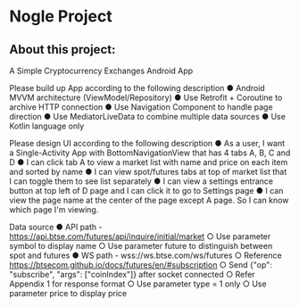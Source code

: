 # Nogle Project

## About this project:

A Simple Cryptocurrency Exchanges Android App

Please build up App according to the following description
    ● Android MVVM architecture (ViewModel/Repository)
    ● Use Retrofit + Coroutine to archive HTTP connection
    ● Use Navigation Component to handle page direction
    ● Use MediatorLiveData to combine multiple data sources
    ● Use Kotlin language only

Please design UI according to the following description
    ● As a user, I want a Single-Activity App with BottomNavigationView that has 4 tabs A, B, C and D
    ● I can click tab A to view a market list with name and price on each item and sorted by name
    ● I can view spot/futures tabs at top of market list that I can toggle them to see list separately
    ● I can view a settings entrance button at top left of D page and I can click it to go to Settings page
    ● I can view the page name at the center of the page except A page. So I can know which page I'm viewing.

Data source
    ● API path - https://api.btse.com/futures/api/inquire/initial/market
        ○ Use parameter symbol to display name
        ○ Use parameter future to distinguish between spot and futures
    ● WS path - wss://ws.btse.com/ws/futures
        ○ Reference https://btsecom.github.io/docs/futures/en/#subscription
        ○ Send {"op": "subscribe", "args": ["coinIndex"]} after socket connected
        ○ Refer Appendix 1 for response format
        ○ Use parameter type = 1 only
        ○ Use parameter price to display price
